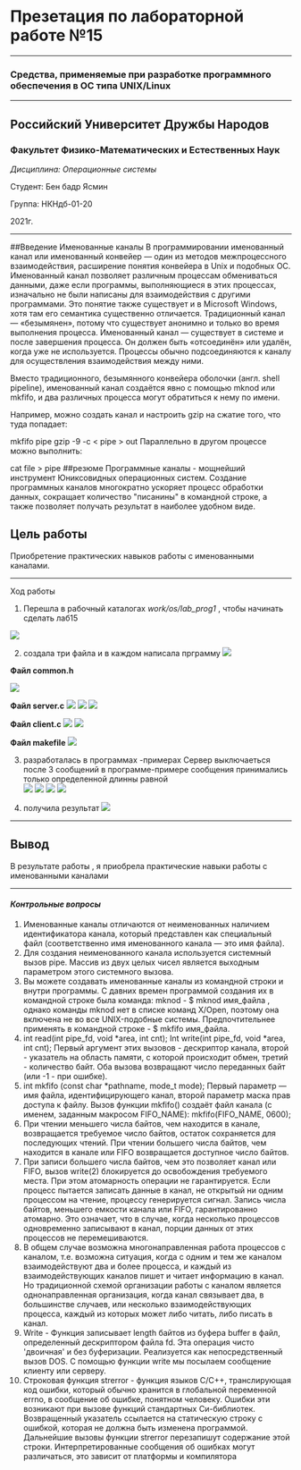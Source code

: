 
# Презетация по лабораторной работе №15

----

### Средства, применяемые при разработке программного обеспечения в ОС типа UNIX/Linux

----

## Российский Университет Дружбы Народов

### Факультет Физико-Математических и Естественных Наук

*Дисциплина: Операционные системы*

Студент: Бен бадр Ясмин

Группа: НКНдб-01-20

2021г.

---

##Введение Именованные каналы
В программировании именованный канал или именованный конвейер — один из методов межпроцессного взаимодействия, расширение понятия конвейера в Unix и подобных ОС. Именованный канал позволяет различным процессам обмениваться данными, даже если программы, выполняющиеся в этих процессах, изначально не были написаны для взаимодействия с другими программами. Это понятие также существует и в Microsoft Windows, хотя там его семантика существенно отличается. Традиционный канал — «безымянен», потому что существует анонимно и только во время выполнения процесса. Именованный канал — существует в системе и после завершения процесса. Он должен быть «отсоединён» или удалён, когда уже не используется. Процессы обычно подсоединяются к каналу для осуществления взаимодействия между ними.

Вместо традиционного, безымянного конвейера оболочки (англ. shell pipeline), именованный канал создаётся явно с помощью mknod или mkfifo, и два различных процесса могут обратиться к нему по имени.

Например, можно создать канал и настроить gzip на сжатие того, что туда попадает:

mkfifo pipe
gzip -9 -c < pipe > out
Параллельно в другом процессе можно выполнить:

cat file > pipe
##резюме
Программные каналы - мощнейший инструмент Юниксовидных операционных систем. Создание программных каналов многократно ускоряет процесс обработки данных, сокращает количество "писанины" в командной строке, а также позволяет получать результат в наиболее удобном виде.
## Цель работы
Приобретение практических навыков работы с именованными каналами.

---

Ход работы
1. Перешла в рабочный каталогах  *work/os/lab_prog1* , чтобы начинать сделать лаб15

![](https://raw.githubusercontent.com/benbaderyasmine/lab15/main/photo/lab15/1.png)

2. создала три файла и в каждом написала прграмму 
![](https://raw.githubusercontent.com/benbaderyasmine/lab15/main/photo/lab15/2.png)

**Файл common.h**

![](https://raw.githubusercontent.com/benbaderyasmine/lab15/main/photo/lab15/4.png)

**Файл server.c**
![](https://raw.githubusercontent.com/benbaderyasmine/lab15/main/photo/lab15/5.png)
![](https://raw.githubusercontent.com/benbaderyasmine/lab15/main/photo/lab15/5(1).png)
![](https://raw.githubusercontent.com/benbaderyasmine/lab15/main/photo/lab15/5(2).png)

**Файл client.c**
![](https://raw.githubusercontent.com/benbaderyasmine/lab15/main/photo/lab15/6.png)
![](https://raw.githubusercontent.com/benbaderyasmine/lab15/main/photo/lab15/6(1).png)

**Файл makefile**
![](https://raw.githubusercontent.com/benbaderyasmine/lab15/main/photo/lab15/3.png)

3. разработалась в программах -примерах Сервер выключаеться после 3 сообщений
 в программе-примере сообщения принимались только определенной длинны равной  
![](https://raw.githubusercontent.com/benbaderyasmine/lab15/main/photo/lab15/7.png)
![](https://raw.githubusercontent.com/benbaderyasmine/lab15/main/photo/lab15/8.png)
![](https://raw.githubusercontent.com/benbaderyasmine/lab15/main/photo/lab15/9.png)
![](https://raw.githubusercontent.com/benbaderyasmine/lab15/main/photo/lab15/10.png)


1. получила результат
![](https://raw.githubusercontent.com/benbaderyasmine/lab15/main/photo/lab15/11.png)

---

## Вывод
В результате работы , я приобрела практические навыки работы с именованными каналами

---

####    ***Контрольные вопросы***
1. Именованные каналы отличаются от неименованных наличием идентификатора канала, 
который представлен как специальный файл (соответственно имя именованного канала —
это имя файла).
2. Для создания неименованного канала используется системный вызов pipe. Массив из
двух целых чисел является выходным параметром этого системного вызова.
3. Вы можете создавать именованные каналы из командной строки и внутри программы. С 
давних времен программой создания их в командной строке была команда: mknod - $ mknod 
имя_файла , однако команды mknod нет в списке команд X/Open, поэтому она включена не во 
все UNIX-подобные системы. Предпочтительнее применять в командной строке - $ mkfifo 
имя_файла.
4. int read(int pipe_fd, void *area, int cnt);
Int write(int pipe_fd, void *area, int cnt);
Первый аргумент этих вызовов - дескриптор канала, второй - указатель на область памяти, с 
которой происходит обмен, третий - количество байт. Оба вызова возвращают число 
переданных байт (или -1 - при ошибке).
5. int mkfifo (const char *pathname, mode_t mode); Первый параметр — имя файла, 
идентифицирующего канал, второй параметр маска прав доступа к файлу. Вызов функции 
mkfifo() создаёт файл канала (с именем, заданным макросом FIFO_NAME): 
mkfifo(FIFO_NAME, 0600);
6. При чтении меньшего числа байтов, чем находится в канале, возвращается требуемое 
число байтов, остаток сохраняется для последующих чтений. При чтении большего числа 
байтов, чем находится в канале или FIFO возвращается доступное число байтов.
7. При записи большего числа байтов, чем это позволяет канал или FIFO, вызов write(2) 
блокируется до освобождения требуемого места. При этом атомарность операции не 
гарантируется. Если процесс пытается записать данные в канал, не открытый ни одним 
процессом на чтение, процессу генерируется сигнал. Запись числа байтов, меньшего емкости 
канала или FIFO, гарантированно атомарно. Это означает, что в случае, когда несколько 
процессов одновременно записывают в канал, порции данных от этих процессов не 
перемешиваются.
8. В общем случае возможна многонаправленная работа процессов с каналом, т.е. возможна 
ситуация, когда с одним и тем же каналом взаимодействуют два и более процесса, и каждый из взаимодействующих каналов пишет и читает информацию в канал. Но традиционной 
схемой организации работы с каналом является однонаправленная организация, когда канал 
связывает два, в большинстве случаев, или несколько взаимодействующих процесса, каждый 
из которых может либо читать, либо писать в канал.
9. Write - Функция записывает length байтов из буфера buffer в файл, определенный 
дескриптором файла fd. Эта операция чисто 'двоичная' и без буферизации. Реализуется как 
непосредственный вызов DOS. С помощью функции write мы посылаем сообщение клиенту 
или серверу.
10. Строковая функция strerror - функция языков C/C++, транслирующая код ошибки, 
который обычно хранится в глобальной переменной errno, в сообщение об ошибке, понятном 
человеку. Ошибки эти возникают при вызове функций стандартных Си-библиотек.
Возвращенный указатель ссылается на статическую строку с ошибкой, которая не должна 
быть изменена программой. Дальнейшие вызовы функции strerror перезапишут содержание 
этой строки. Интерпретированные сообщения об ошибках могут различаться, это зависит от 
платформы и компилятора